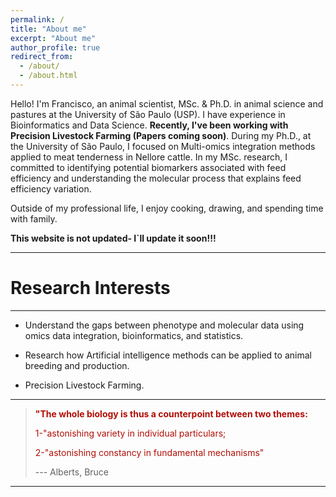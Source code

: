 ```yaml
---
permalink: /
title: "About me"
excerpt: "About me"
author_profile: true
redirect_from: 
  - /about/
  - /about.html
---
```


Hello! I'm Francisco, an animal scientist, MSc. & Ph.D. in animal science and pastures at the University of São Paulo (USP). I have experience in Bioinformatics and Data Science. **Recently, I've been working with Precision Livestock Farming (Papers coming soon)**. During my Ph.D., at the University of São Paulo, I focused on Multi-omics integration methods applied to meat tenderness in Nellore cattle. In my MSc. research, I committed to identifying potential biomarkers associated with feed efficiency and understanding the molecular process that explains feed efficiency variation.

Outside of my professional life, I enjoy cooking, drawing, and spending time with family.

**This website is not updated- I`ll update it soon!!!**

------

Research Interests
======
------
* Understand the gaps between phenotype and molecular data using omics data integration, bioinformatics, and statistics.

* Research how Artificial intelligence methods can be applied to animal breeding and production.

* Precision Livestock Farming.

------

>
><b><span style="color:#B10E06">"The whole biology is thus a counterpoint between two themes:</span></b>
>
><span style="color:#B10E06">1-"astonishing variety in individual particulars;</span>
>
><span style="color:#B10E06">2-"astonishing constancy in fundamental mechanisms"</span>
>
>--- Alberts, Bruce
>

-------
